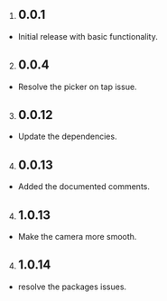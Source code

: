 1. ## 0.0.1

- Initial release with basic functionality.

2. ## 0.0.4

- Resolve the picker on tap issue.

3. ## 0.0.12

- Update the dependencies.

4. ## 0.0.13

- Added the documented comments.

4. ## 1.0.13

- Make the camera more smooth.

4. ## 1.0.14

- resolve the packages issues.
